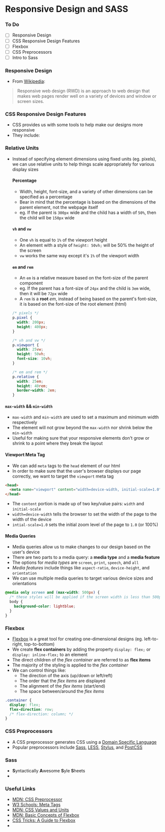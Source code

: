 # Responsive Design and SASS

### To Do
- [ ] Responsive Design
- [ ] CSS Responsive Design Features
- [ ] Flexbox
- [ ] CSS Preprocessors
- [ ] Intro to Sass

### Responsive Design
* From [Wikipedia](https://en.wikipedia.org/wiki/Responsive_web_design):
> Responsive web design (RWD) is an approach to web design that makes web pages render well on a variety of devices and window or screen sizes.

### CSS Responsive Design Features
* CSS provides us with some tools to help make our designs more responsive
* They include:

### Relative Units
* Instead of specifying element dimensions using fixed units (eg. pixels), we can use relative units to help things scale appropriately for various display sizes

  #### Percentage
  * Width, height, font-size, and a variety of other dimensions can be specified as a percentage
  * Bear in mind that the percentage is based on the dimensions of the parent element, not the webpage itself
  * eg. If the parent is `300px` wide and the child has a width of `50%`, then the child will be `150px` wide

  #### `vh` and `vw`
  * One `vh` is equal to `1%` of the viewport height
  * An element with a style of `height: 50vh;` will be 50% the height of the screen
  * `vw` works the same way except it's `1%` of the viewport width

  #### `em` and `rem`
  * An `em` is a relative measure based on the font-size of the parent component
  * eg. If the parent has a font-size of `24px` and the child is `3em` wide, then it will be `72px` wide
  * A `rem` is a **root** _em_, instead of being based on the parent's font-size, it is based on the font-size of the root element (html)

  ```css
  /* pixels */
  p.pixel {
    width: 200px;
    height: 400px;
  }

  /* vh and vw */
  p.viewport {
    width: 25vw;
    height: 50vh;
    font-size: 10vh;
  }

  /* em and rem */
  p.relative {
    width: 25em;
    height: 40rem;
    border-width: 2em;
  }
  ```

#### `max-width` && `min-width`
* `max-width` and `min-width` are used to set a maximum and minimum width respectively
* The element will not grow beyond the `max-width` nor shrink below the `min-width`
* Useful for making sure that your responsive elements don't grow or shrink to a point where they break the layout

#### Viewport Meta Tag
* We can add `meta` tags to the `head` element of our html
* In order to make sure that the user's browser displays our page correctly, we want to target the `viewport` meta tag

```html
<head>
  <meta name="viewport" content="width=device-width, initial-scale=1.0">
</head>
```

* The `content` portion is made up of two key/value pairs: `width` and `initial-scale`
* `width=device-width` tells the browser to set the width of the page to the width of the device
* `intial-scale=1.0` sets the initial zoom level of the page to `1.0` (or 100%)

#### Media Queries
* Media queries allow us to make changes to our design based on the user's device
* There are two parts to a media query: a **media type** and a **media feature**
* The options for _media types_ are `screen`, `print`, `speech`, and `all`
* _Media features_ include things like `aspect-ratio`, `device-height`, and `orientation`
* We can use multiple media queries to target various device sizes and orientations

```css
@media only screen and (max-width: 500px) {
  /* these styles will be applied if the screen width is less than 500px */
  body {
    background-color: lightblue;
  }
}
```

### Flexbox
* [Flexbox](https://developer.mozilla.org/en-US/docs/Web/CSS/CSS_Flexible_Box_Layout/Basic_Concepts_of_Flexbox) is a great tool for creating one-dimensional designs (eg. left-to-right, top-to-bottom)
* We create **flex containers** by adding the property `display: flex;` or `display: inline-flex;` to an element
* The direct children of the _flex container_ are referred to as **flex items**
* The majority of the styling is applied to the _flex container_
* We can control things like:
  * The direction of the axis (up/down or left/reft)
  * The order that the _flex items_ are displayed
  * The alignment of the _flex items_ (start/end)
  * The space between/around the _flex items_

```css
.container {
  display: flex;
  flex-direction: row;
  /* flex-direction: column; */
}
```

### CSS Preprocessors
* A CSS preprocessor generates CSS using a [Domain Specific Language](https://en.wikipedia.org/wiki/Domain-specific_language)
* Popular preprocessors include [Sass](https://sass-lang.com/), [LESS](http://lesscss.org/), [Stylus](https://stylus-lang.com/), and [PostCSS](https://postcss.org/)

### Sass
* **S**yntactically **A**wesome **S**yle **S**heets
* 

### Useful Links
* [MDN: CSS Preprocessor](https://developer.mozilla.org/en-US/docs/Glossary/CSS_preprocessor)
* [W3 Schools: Meta Tags](https://www.w3schools.com/tags/tag_meta.asp)
* [MDN: CSS Values and Units](https://developer.mozilla.org/en-US/docs/Learn/CSS/Building_blocks/Values_and_units)
* [MDN: Basic Concepts of Flexbox](https://developer.mozilla.org/en-US/docs/Web/CSS/CSS_Flexible_Box_Layout/Basic_Concepts_of_Flexbox)
* [CSS Tricks: A Guide to Flexbox](https://css-tricks.com/snippets/css/a-guide-to-flexbox/)
* []()

